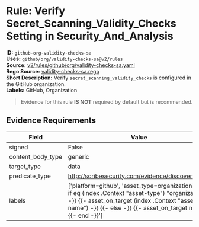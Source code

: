 # Rule: Verify Secret_Scanning_Validity_Checks Setting in Security_And_Analysis  
**ID:** `github-org-validity-checks-sa`  
**Uses:** `github/org/validity-checks-sa@v2/rules`  
**Source:** [v2/rules/github/org/validity-checks-sa.yaml](https://github.com/scribe-public/sample-policies/v2/rules/github/org/validity-checks-sa.yaml)  
**Rego Source:** [validity-checks-sa.rego](https://github.com/scribe-public/sample-policies/v2/rules/github/org/validity-checks-sa.rego)  
**Short Description:** Verify `secret_scanning_validity_checks` is configured in the GitHub organization.  
**Labels:** GitHub, Organization  
> Evidence for this rule **IS NOT** required by default but is recommended.


## Evidence Requirements  
| Field | Value |
|-------|-------|
| signed | False |
| content_body_type | generic |
| target_type | data |
| predicate_type | http://scribesecurity.com/evidence/discovery/v0.1 |
| labels | ['platform=github', 'asset_type=organization', '{{- if eq (index .Context "asset-type") "organization" -}} {{- asset_on_target (index .Context "asset-name") -}} {{- else -}} {{- asset_on_target nil -}} {{- end -}}'] |

